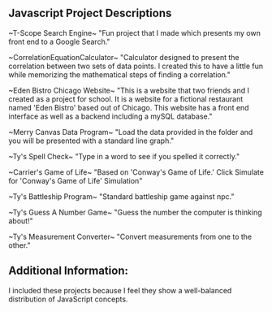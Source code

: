 ## Javascript Project Descriptions

<p>~T-Scope Search Engine~
 "Fun project that I made which presents my own front end to a Google Search."</p>

<p>~CorrelationEquationCalculator~
 "Calculator designed to present the correlation between two sets of data points. I created this to have
 a little fun while memorizing the mathematical steps of finding a correlation."</p>

<p>~Eden Bistro Chicago Website~
 "This is a website that two friends and I created as a project for school. It is a website for a 
  fictional restaurant named 'Eden Bistro' based out of Chicago. This website has a front end interface
  as well as a backend including a mySQL database."</p>

<p>~Merry Canvas Data Program~
"Load the data provided in the folder and you will be presented with a standard line graph."</p>

<p>~Ty's Spell Check~
"Type in a word to see if you spelled it correctly."</p>

<p>~Carrier's Game of Life~
"Based on 'Conway's Game of Life.' Click Simulate for 'Conway's Game of Life' Simulation"</p>

<p>~Ty's Battleship Program~
"Standard battleship game against npc."</p>

<p>~Ty's Guess A Number Game~
"Guess the number the computer is thinking about!"</p>

<p>~Ty's Measurement Converter~
"Convert measurements from one to the other."</p>

## Additional Information:

I included these projects because I feel they show a well-balanced distribution of JavaScript concepts.
